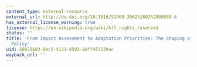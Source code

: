 ```yaml
---
content_type: external-resource
external_url: http://dx.doi.org/10.1016/S1469-3062%2802%2900038-4
has_external_license_warning: true
license: https://en.wikipedia.org/wiki/All_rights_reserved
status: ''
title: 'From Impact Assessment to Adaptation Priorities: The Shaping of Adaptation
  Policy'
uid: 50875603-8bc2-4121-8593-08ff457139ac
wayback_url: ''
---
```

